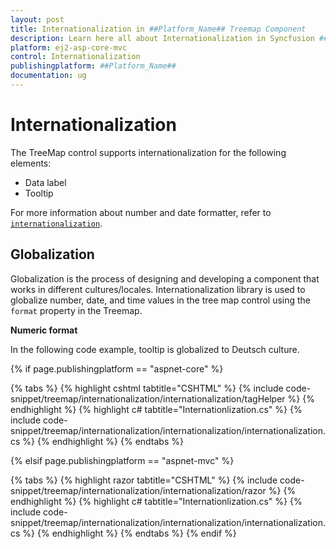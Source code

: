 ```yaml
---
layout: post
title: Internationalization in ##Platform_Name## Treemap Component
description: Learn here all about Internationalization in Syncfusion ##Platform_Name## Treemap component of Syncfusion Essential JS 2 and more.
platform: ej2-asp-core-mvc
control: Internationalization
publishingplatform: ##Platform_Name##
documentation: ug
---
```


# Internationalization

The TreeMap control supports internationalization for the following elements:

* Data label
* Tooltip

For more information about number and date formatter, refer to [`internationalization`](http://ej2.syncfusion.com/documentation/base/intl.html).

<!-- markdownlint-disable MD036 -->

## Globalization

Globalization is the process of designing and developing a component that works in different cultures/locales. Internationalization library is used to globalize number, date, and time values in the tree map control using the `format` property in the Treemap.

**Numeric format**

In the following code example, tooltip is globalized to Deutsch culture.

{% if page.publishingplatform == "aspnet-core" %}

{% tabs %}
{% highlight cshtml tabtitle="CSHTML" %}
{% include code-snippet/treemap/internationalization/internationalization/tagHelper %}
{% endhighlight %}
{% highlight c# tabtitle="Internationlization.cs" %}
{% include code-snippet/treemap/internationalization/internationalization/internationalization.cs %}
{% endhighlight %}
{% endtabs %}

{% elsif page.publishingplatform == "aspnet-mvc" %}

{% tabs %}
{% highlight razor tabtitle="CSHTML" %}
{% include code-snippet/treemap/internationalization/internationalization/razor %}
{% endhighlight %}
{% highlight c# tabtitle="Internationlization.cs" %}
{% include code-snippet/treemap/internationalization/internationalization/internationalization.cs %}
{% endhighlight %}
{% endtabs %}
{% endif %}

